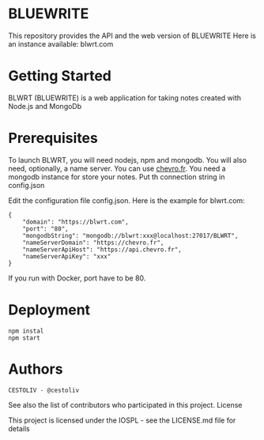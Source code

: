 # BLUEWRITE

This repository provides the API and the web version of BLUEWRITE
Here is an instance available: blwrt.com

# Getting Started

BLWRT (BLUEWRITE) is a web application for taking notes created with Node.js and MongoDb

# Prerequisites

To launch BLWRT, you will need nodejs, npm and mongodb. You will also need, optionally, a name server. You can use [chevro.fr](https://chevro.fr).
You need a mongodb instance for store your notes. Put th connection string in config.json

Edit the configuration file config.json. Here is the example for blwrt.com:

    {
        "domain": "https://blwrt.com",
        "port": "80",
        "mongodbString": "mongodb://blwrt:xxx@localhost:27017/BLWRT",
        "nameServerDomain": "https://chevro.fr",
        "nameServerApiHost": "https://api.chevro.fr",
        "nameServerApiKey": "xxx"
    }

If you run with Docker, port have to be 80.

# Deployment
    npm instal
    npm start

# Authors

    CESTOLIV - @cestoliv

See also the list of contributors who participated in this project.
License

This project is licensed under the IOSPL - see the LICENSE.md file for details